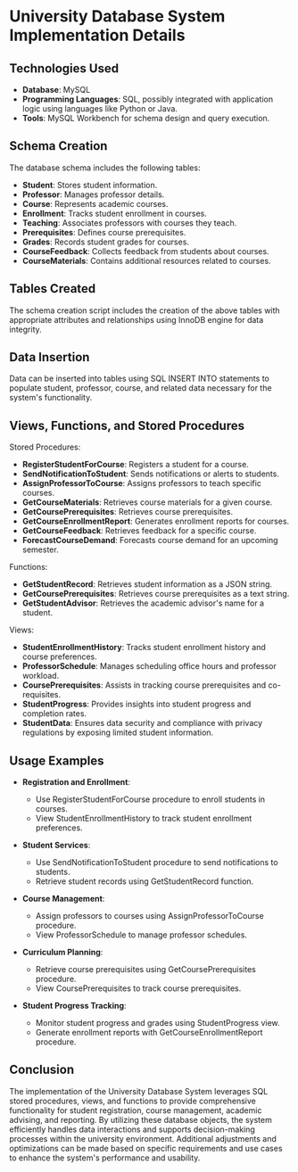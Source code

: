 # University Database System Implementation Details

## Technologies Used

- **Database**: MySQL
- **Programming Languages**: SQL, possibly integrated with application logic using languages like Python or Java.
- **Tools**: MySQL Workbench for schema design and query execution.

## Schema Creation
The database schema includes the following tables:

- **Student**: Stores student information.
- **Professor**: Manages professor details.
- **Course**: Represents academic courses.
- **Enrollment**: Tracks student enrollment in courses.
- **Teaching**: Associates professors with courses they teach.
- **Prerequisites**: Defines course prerequisites.
- **Grades**: Records student grades for courses.
- **CourseFeedback**: Collects feedback from students about courses.
- **CourseMaterials**: Contains additional resources related to courses.

## Tables Created
The schema creation script includes the creation of the above tables with appropriate attributes and relationships using InnoDB engine for data integrity.

## Data Insertion
Data can be inserted into tables using SQL INSERT INTO statements to populate student, professor, course, and related data necessary for the system's functionality.

## Views, Functions, and Stored Procedures
Stored Procedures:

- **RegisterStudentForCourse**: Registers a student for a course.
- **SendNotificationToStudent**: Sends notifications or alerts to students.
- **AssignProfessorToCourse**: Assigns professors to teach specific courses.
- **GetCourseMaterials**: Retrieves course materials for a given course.
- **GetCoursePrerequisites**: Retrieves course prerequisites.
- **GetCourseEnrollmentReport**: Generates enrollment reports for courses.
- **GetCourseFeedback**: Retrieves feedback for a specific course.
- **ForecastCourseDemand**: Forecasts course demand for an upcoming semester.

Functions:
- **GetStudentRecord**: Retrieves student information as a JSON string.
- **GetCoursePrerequisites**: Retrieves course prerequisites as a text string.
- **GetStudentAdvisor**: Retrieves the academic advisor's name for a student.

Views:
- **StudentEnrollmentHistory**: Tracks student enrollment history and course preferences.
- **ProfessorSchedule**: Manages scheduling office hours and professor workload.
- **CoursePrerequisites**: Assists in tracking course prerequisites and co-requisites.
- **StudentProgress**: Provides insights into student progress and completion rates.
- **StudentData**: Ensures data security and compliance with privacy regulations by exposing limited student information.

## Usage Examples

- **Registration and Enrollment**:
  - Use RegisterStudentForCourse procedure to enroll students in courses.
  - View StudentEnrollmentHistory to track student enrollment preferences.

- **Student Services**:
  - Use SendNotificationToStudent procedure to send notifications to students.
  - Retrieve student records using GetStudentRecord function.

- **Course Management**:
  - Assign professors to courses using AssignProfessorToCourse procedure.
  - View ProfessorSchedule to manage professor schedules.

- **Curriculum Planning**:
  - Retrieve course prerequisites using GetCoursePrerequisites procedure.
  - View CoursePrerequisites to track course prerequisites.

- **Student Progress Tracking**:
  - Monitor student progress and grades using StudentProgress view.
  - Generate enrollment reports with GetCourseEnrollmentReport procedure.

## Conclusion
The implementation of the University Database System leverages SQL stored procedures, views, and functions to provide comprehensive functionality for student registration, course 
management, academic advising, and reporting. By utilizing these database objects, the system efficiently handles data interactions and supports decision-making processes within the 
university environment.
Additional adjustments and optimizations can be made based on specific requirements and use cases to enhance the system's performance and usability.
